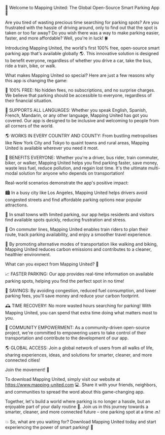 🌟 Welcome to Mapping United: The Global Open-Source Smart Parking App 🌟

Are you tired of wasting precious time searching for parking spots? Are you frustrated with the hassle of driving around, only to find out that the spot is taken or too far away? Do you wish there was a way to make parking easier, faster, and more affordable? Well, you're in luck! 🍀

Introducing Mapping United, the world's first 100% free, open-source smart parking app that's available globally 🌎. This innovative solution is designed to benefit everyone, regardless of whether you drive a car, take the bus, ride a train, bike, or walk.

What makes Mapping United so special? Here are just a few reasons why this app is changing the game:

🚀 100% FREE: No hidden fees, no subscriptions, and no surprise charges. We believe that parking should be accessible to everyone, regardless of their financial situation.

💬 SUPPORTS ALL LANGUAGES: Whether you speak English, Spanish, French, Mandarin, or any other language, Mapping United has got you covered. Our app is designed to be inclusive and welcoming to people from all corners of the world.

🌎 WORKS IN EVERY COUNTRY AND COUNTY: From bustling metropolises like New York City and Tokyo to quaint towns and rural areas, Mapping United is available wherever you need it most.

🚗 BENEFITS EVERYONE: Whether you're a driver, bus rider, train commuter, biker, or walker, Mapping United helps you find parking faster, save money, waste less fuel, reduce pollution, and regain lost time. It's the ultimate multi-modal solution for anyone who depends on transportation!

Real-world scenarios demonstrate the app's positive impact:

🏙️ In a busy city like Los Angeles, Mapping United helps drivers avoid congested streets and find affordable parking options near popular attractions.

🚌 In small towns with limited parking, our app helps residents and visitors find available spots quickly, reducing frustration and stress.

🚂 On commuter lines, Mapping United enables train riders to plan their route, track parking availability, and enjoy a smoother travel experience.

💨 By promoting alternative modes of transportation like walking and biking, Mapping United reduces carbon emissions and contributes to a cleaner, healthier environment.

What can you expect from Mapping United? 🤔

📈 FASTER PARKING: Our app provides real-time information on available parking spots, helping you find the perfect spot in no time!

💸 SAVINGS: By avoiding congestion, reduced fuel consumption, and lower parking fees, you'll save money and reduce your carbon footprint.

🕰️ TIME RECOVERY: No more wasted hours searching for parking! With Mapping United, you can spend that extra time doing what matters most to you.

💪 COMMUNITY EMPOWERMENT: As a community-driven open-source project, we're committed to empowering users to take control of their transportation and contribute to the development of our app.

🌎 GLOBAL ACCESS: Join a global network of users from all walks of life, sharing experiences, ideas, and solutions for smarter, cleaner, and more connected cities!

Join the movement! 🌟

To download Mapping United, simply visit our website at https://www.mapping-united.com 💻. Share it with your friends, neighbors, and communities to spread the word about this game-changing app.

Together, let's build a world where parking is no longer a hassle, but an enjoyable part of your daily routine 🌈. Join us in this journey towards a smarter, cleaner, and more connected future – one parking spot at a time 🔜!

💥 So, what are you waiting for? Download Mapping United today and start experiencing the power of smart parking! 💪